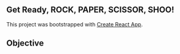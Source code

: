 ## Get Ready, ROCK, PAPER, SCISSOR, SHOO!

This project was bootstrapped with [Create React App](https://github.com/facebook/create-react-app).

## Objective

